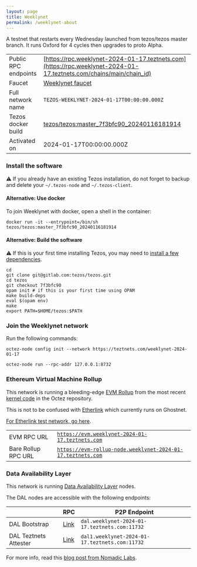 ```yaml
---
layout: page
title: Weeklynet
permalink: /weeklynet-about
---
```


A testnet that restarts every Wednesday launched from tezos/tezos master branch. It runs Oxford for 4 cycles then upgrades to proto Alpha.

| | |
|-------|---------------------|
| Public RPC endpoints | [https://rpc.weeklynet-2024-01-17.teztnets.com](https://rpc.weeklynet-2024-01-17.teztnets.com/chains/main/chain_id)<br/> |
| Faucet | [Weeklynet faucet](https://faucet.weeklynet-2024-01-17.teztnets.com) |
| Full network name | `TEZOS-WEEKLYNET-2024-01-17T00:00:00.000Z` |
| Tezos docker build | [tezos/tezos:master_7f3bfc90_20240116181914](https://hub.docker.com/r/tezos/tezos/tags?page=1&ordering=last_updated&name=master_7f3bfc90_20240116181914) |
| Activated on | 2024-01-17T00:00:00.000Z |





### Install the software

⚠️  If you already have an existing Tezos installation, do not forget to backup and delete your `~/.tezos-node` and `~/.tezos-client`.



#### Alternative: Use docker

To join Weeklynet with docker, open a shell in the container:

```
docker run -it --entrypoint=/bin/sh tezos/tezos:master_7f3bfc90_20240116181914
```

#### Alternative: Build the software

⚠️  If this is your first time installing Tezos, you may need to [install a few dependencies](https://tezos.gitlab.io/introduction/howtoget.html#setting-up-the-development-environment-from-scratch).

```
cd
git clone git@gitlab.com:tezos/tezos.git
cd tezos
git checkout 7f3bfc90
opam init # if this is your first time using OPAM
make build-deps
eval $(opam env)
make
export PATH=$HOME/tezos:$PATH
```

### Join the Weeklynet network

Run the following commands:

```
octez-node config init --network https://teztnets.com/weeklynet-2024-01-17

octez-node run --rpc-addr 127.0.0.1:8732
```


### Ethereum Virtual Machine Rollup

This network is running a bleeding-edge [EVM Rollup](https://docs.etherlink.com/welcome/what-is-etherlink) from the most recent [kernel code](https://gitlab.com/tezos/tezos/-/tree/master/etherlink) in the Octez repository.

This is not to be confused with [Etherlink](https://docs.etherlink.com/get-started/connect-your-wallet-to-etherlink) which currently runs on Ghostnet.

[For Etherlink test network, go here](https://docs.etherlink.com/get-started/connect-your-wallet-to-etherlink).

| | |
|-------|---------------------|
| EVM RPC URL | [`https://evm.weeklynet-2024-01-17.teztnets.com`](https://evm.weeklynet-2024-01-17.teztnets.com) |
| Bare Rollup RPC URL | [`https://evm-rollup-node.weeklynet-2024-01-17.teztnets.com`](https://evm-rollup-node.weeklynet-2024-01-17.teztnets.com/global/block/head) |




### Data Availability Layer

This network is running [Data Availability Layer](https://tezos.gitlab.io/shell/dal.html) nodes.


The DAL nodes are accessible with the following endpoints:

| | RPC | P2P Endpoint |
|------------|---------|--------------|
| DAL Bootstrap | [Link](https://dal-bootstrap-rpc.weeklynet-2024-01-17.teztnets.com) | `dal.weeklynet-2024-01-17.teztnets.com:11732` |
| DAL Teztnets Attester | [Link](https://dal-attester-rpc.weeklynet-2024-01-17.teztnets.com) | `dal1.weeklynet-2024-01-17.teztnets.com:11732` |


For more info, read this [blog post from Nomadic Labs](https://research-development.nomadic-labs.com/data-availability-layer-tezos.html).



